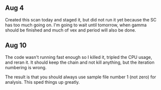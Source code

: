 ## Aug 4

Created this scan today and staged it, but did not run it yet because the SC has too much going on. I'm going to wait until tomorrow, when gamma should be finished and much of vex and period will also be done.

## Aug 10

The code wasn't running fast enough so I killed it, tripled the CPU usage, and reran it. It should keep the chain and not kill anything, but the iteration numbering is wrong.

The result is that you should always use sample file number 1 (not zero) for analysis. This sped things up greatly.